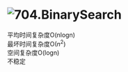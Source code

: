 # ![704.BinarySearch](https://leetcode.com/problems/binary-search/)

平均时间复杂度O(nlogn) \
最坏时间复杂度O($n^2$) \
空间复杂度O(logn) \
不稳定 

